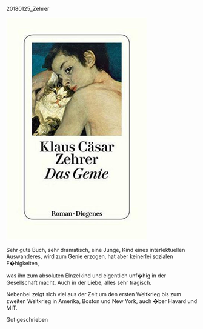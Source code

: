 



20180125\_Zehrer
  

![](../_bilder/20180125_zehrer0.png)  

  

Sehr gute Buch, sehr dramatisch, eine Junge, Kind eines interlektuellen Auswanderes, wird zum Genie erzogen, hat aber keinerlei sozialen F�higkeiten,  

was ihn zum absoluten EInzelkind und eigentlich unf�hig in der Gesellschaft macht. Auch in der Liebe, alles sehr tragisch.  

  

Nebenbei zeigt sich viel aus der Zeit um den ersten Weltkrieg bis zum zweiten Weltkrieg in Amerika, Boston und New York, auch �ber Havard und MIT.  

Gut geschrieben   

  

